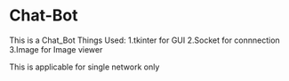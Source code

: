 # Chat-Bot
This is a Chat_Bot 
Things Used:
1.tkinter for GUI
2.Socket for connnection
3.Image for Image viewer

This is applicable for single network only
